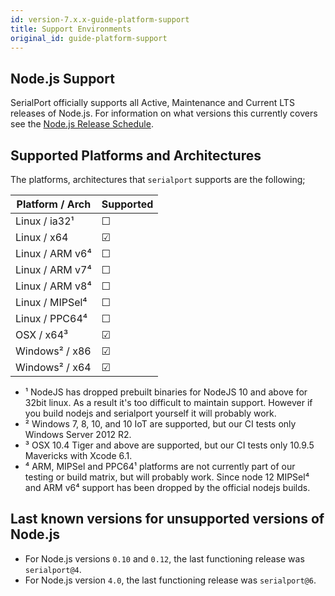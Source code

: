 ```yaml
---
id: version-7.x.x-guide-platform-support
title: Support Environments
original_id: guide-platform-support
---
```


## Node.js Support

SerialPort officially supports all Active, Maintenance and Current LTS releases of Node.js. For information on what versions this currently covers see the [Node.js Release Schedule](https://github.com/nodejs/Release#release-schedule).


## Supported Platforms and Architectures
The platforms, architectures that `serialport` supports are the following;

| Platform / Arch | Supported |
|       ---       | --- |
| Linux / ia32¹   |  ☐  |
| Linux / x64     |  ☑  |
| Linux / ARM v6⁴ |  ☐  |
| Linux / ARM v7⁴ |  ☐  |
| Linux / ARM v8⁴ |  ☐  |
| Linux / MIPSel⁴ |  ☐  |
| Linux / PPC64⁴  |  ☐  |
| OSX / x64³      |  ☑  |
| Windows² / x86  |  ☑  |
| Windows² / x64  |  ☑  |


- ¹ NodeJS has dropped prebuilt binaries for NodeJS 10 and above for 32bit linux. As a result it's too difficult to maintain support. However if you build nodejs and serialport yourself it will probably work.
- ² Windows 7, 8, 10, and 10 IoT are supported, but our CI tests only Windows Server 2012 R2.
- ³ OSX 10.4 Tiger and above are supported, but our CI tests only 10.9.5 Mavericks with Xcode 6.1.
- ⁴ ARM, MIPSel and PPC64¹ platforms are not currently part of our testing or build matrix, but will probably work. Since node 12 MIPSel⁴ and ARM v6⁴ support has been dropped by the official nodejs builds.

## Last known versions for unsupported versions of Node.js

- For Node.js versions `0.10` and `0.12`, the last functioning release was `serialport@4`.
- For Node.js version `4.0`, the last functioning release was `serialport@6`.
